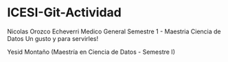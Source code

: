 # ICESI-Git-Actividad


Nicolas Orozco Echeverri
Medico General
Semestre 1 - Maestria Ciencia de Datos
Un gusto y para servirles!

Yesid Montaño (Maestría en Ciencia de Datos - Semestre I)

